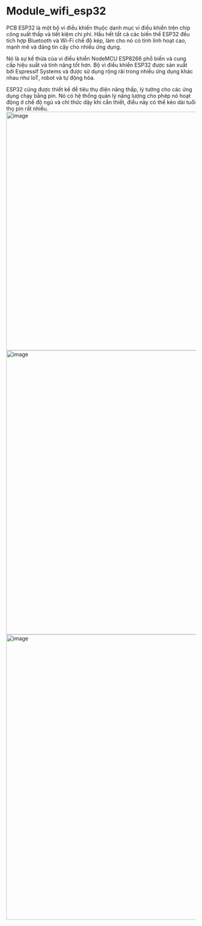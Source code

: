 # Module_wifi_esp32
PCB
ESP32 là một bộ vi điều khiển thuộc danh mục vi điều khiển trên chip công suất thấp và tiết kiệm chi phí. Hầu hết tất cả các biến thể ESP32 đều tích hợp Bluetooth và Wi-Fi chế độ kép, làm cho nó có tính linh hoạt cao, mạnh mẽ và đáng tin cậy cho nhiều ứng dụng.

Nó là sự kế thừa của vi điều khiển NodeMCU ESP8266 phổ biến và cung cấp hiệu suất và tính năng tốt hơn. Bộ vi điều khiển ESP32 được sản xuất bởi Espressif Systems và được sử dụng rộng rãi trong nhiều ứng dụng khác nhau như IoT, robot và tự động hóa.

ESP32 cũng được thiết kế để tiêu thụ điện năng thấp, lý tưởng cho các ứng dụng chạy bằng pin. Nó có hệ thống quản lý năng lượng cho phép nó hoạt động ở chế độ ngủ và chỉ thức dậy khi cần thiết, điều này có thể kéo dài tuổi thọ pin rất nhiều.
<img width="1172" height="635" alt="image" src="https://github.com/user-attachments/assets/9043db7f-bf29-4c39-9178-041ac130debb" />
<img width="1406" height="756" alt="image" src="https://github.com/user-attachments/assets/9de6ecb2-e5f6-419a-88b2-09929d263848" />
<img width="1424" height="759" alt="image" src="https://github.com/user-attachments/assets/683d03d4-f109-46a7-b42c-7223c8036b30" />
